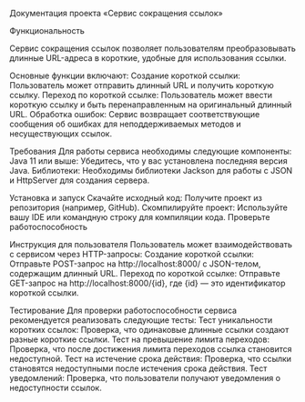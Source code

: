 Документация проекта «Сервис сокращения ссылок»

Функциональность

Сервис сокращения ссылок позволяет пользователям преобразовывать длинные URL-адреса в короткие, удобные для использования ссылки. 

Основные функции включают:
Создание короткой ссылки: Пользователь может отправить длинный URL и получить короткую ссылку.
Переход по короткой ссылке: Пользователь может ввести короткую ссылку и быть перенаправленным на оригинальный длинный URL.
Обработка ошибок: Сервис возвращает соответствующие сообщения об ошибках для неподдерживаемых методов и несуществующих ссылок.

Требования
Для работы сервиса необходимы следующие компоненты:
Java 11 или выше: Убедитесь, что у вас установлена последняя версия Java.
Библиотеки: Необходимы библиотеки Jackson для работы с JSON и HttpServer для создания сервера.

Установка и запуск
Скачайте исходный код: Получите проект из репозитория (например, GitHub).
Скомпилируйте проект: Используйте вашу IDE или командную строку для компиляции кода.
Проверьте работоспособность

Инструкция для пользователя
Пользователь может взаимодействовать с сервисом через HTTP-запросы:
Создание короткой ссылки: Отправьте POST-запрос на http://localhost:8000/ с JSON-телом, содержащим длинный URL.
Переход по короткой ссылке: Отправьте GET-запрос на http://localhost:8000/{id}, где {id} — это идентификатор короткой ссылки.

Тестирование
Для проверки работоспособности сервиса рекомендуется реализовать следующие тесты:
Тест уникальности коротких ссылок: Проверка, что одинаковые длинные ссылки создают разные короткие ссылки.
Тест на превышение лимита переходов: Проверка, что после достижения лимита переходов ссылка становится недоступной.
Тест на истечение срока действия: Проверка, что ссылки становятся недоступными после истечения срока действия.
Тест уведомлений: Проверка, что пользователи получают уведомления о недоступности ссылок.
